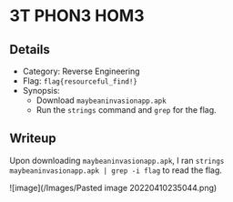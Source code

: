 # 3T PHON3 HOM3
## Details
- Category: Reverse Engineering
- Flag: `flag{resourceful_find!}`
- Synopsis:
	- Download `maybeaninvasionapp.apk`
	- Run the `strings` command and `grep` for the flag.
## Writeup
Upon downloading `maybeaninvasionapp.apk`, I ran `strings maybeaninvasionapp.apk | grep -i flag` to read the flag.

![image](/Images/Pasted image 20220410235044.png)
